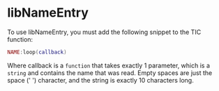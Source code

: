 # libNameEntry
To use libNameEntry, you must add the following snippet to the TIC function:  
```lua
NAME:loop(callback)
```
Where callback is a `function` that takes exactly 1 parameter, which is a `string` and contains the name that was read. Empty spaces are just the space (' ') character, and the string is exactly 10 characters long.
